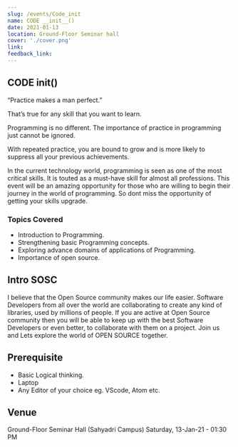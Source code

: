 ```yaml
---
slug: /events/Code_init
name: CODE __init__()
date: 2021-01-13
location: Ground-Floor Seminar hall 
cover: './cover.png'
link: 
feedback_link:
---
```

## CODE __init__()
“Practice makes a man perfect.”

That’s true for any skill that you want to learn.

Programming is no different. The importance of practice in programming just cannot be ignored.

With repeated practice, you are bound to grow and is more likely to suppress all your previous achievements.

In the current technology world, programming is seen as one of the most critical skills. It is touted as a must-have skill for almost all professions.
This event will be an amazing opportunity for those who are willing to begin their journey in the world of programming.
So dont miss the opportunity of getting your skills upgrade.

### Topics Covered
- Introduction to Programming.
- Strengthening basic Programming concepts.
- Exploring advance domains of applications of Programming.
- Importance of open source.

## Intro SOSC 
I believe that the Open Source community makes our life easier. Software Developers from all over the world are collaborating to create any kind of libraries, used by millions of people.
If you are active at Open Source community then you will be able to keep up with the best Software Developers or even better, to collaborate with them on a project.
Join us and Lets explore the world of OPEN SOURCE together.

## Prerequisite
- Basic Logical thinking.
- Laptop
- Any Editor of your choice eg. VScode, Atom etc.

## Venue
Ground-Floor Seminar Hall (Sahyadri Campus)
Saturday, 13-Jan-21 - 01:30 PM
